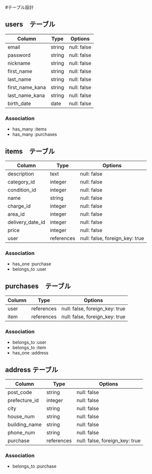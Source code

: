 
#テーブル設計

## users　テーブル

| Column          | Type   | Options     | 
| --------------- | ------ | ----------- | 
| email           | string | null: false | 
| password        | string | null: false | 
| nickname        | string | null: false | 
| first_name      | string | null: false | 
| last_name       | string | null: false | 
| first_name_kana | string | null: false | 
| last_name_kana  | string | null: false |
| birth_date      |  date  | null: false |


### Association
 - has_many :items
 - has_many :purchases

## items　テーブル

| Column           | Type       | Options                       | 
| ---------------- | ---------- | ----------------------------- | 
| description      | text      | null: false                    | 
| category_id      | integer   | null: false                    | 
| condition_id     | integer   | null: false                    | 
| name             | string    | null: false                    |
| charge_id        | integer   | null: false                    | 
| area_id          | integer   | null: false                    | 
| delivery_date_id | integer   | null: false                    |
| price            | integer   | null: false                    |
| user             | references| null: false, foreign_key: true |

### Association
 - has_one :purchase
 - belongs_to :user

## purchases　テーブル

| Column | Type       | Options                        | 
| ------ | ---------- | ------------------------------ | 
| user   | references | null: false, foreign_key: true | 
| item   | references | null: false, foreign_key: true | 

### Association
  - belongs_to :user
  - belongs_to :item
  - has_one :address

## address テーブル

| Column        | Type       | Options                        | 
| ------------- | ---------- | ------------------------------ | 
| post_code     | string     | null: false                    |  
| prefecture_id | integer    | null: false                    |
| city          | string     | null: false                    |
| house_num     | string     | null: false                    |
| building_name | string     | null: false                    |
| phone_num     | string     | null: false                    |
| purchase      | references | null: false, foreign_key: true |

### Association
  - belongs_to :purchase